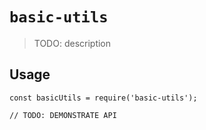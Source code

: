 # `basic-utils`

> TODO: description

## Usage

```
const basicUtils = require('basic-utils');

// TODO: DEMONSTRATE API
```
